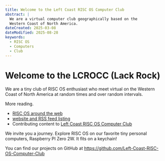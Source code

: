 ```yaml
---
title: Welcome to the Left Coast RISC OS Computer Club
abstract: |
  We are a virtual computer club geographically based on the
  Western Coast of North America.
dateCreated: 2025-03-08
dateModified: 2025-08-28
keywords:
  - RISC OS
  - Computers
  - Club
---
```


# Welcome to the LCROCC (Lack Rock)

We are a tiny club of RISC OS enthusiast who meet virtual on the Western Coast of North America at random times and over random intervals.

<script type="module" src="modules/ul-flatlake-posts.js"></script>
<p><ul-flatlake-posts href-api="api/posts/all/page-1.json" href-css="css/ul-flatlake-posts.css" max-items="3"></ul-flatlake-posts></p>

More reading.

- [RISC OS around the web](riscos.html)
- [website and RSS feed listing](riscos_list.html)
- Contributing content to [Left Coast RISC OS Computer Club](contributing_news_items.html "Contribute content to LCROCC")

We invite you a journey. Explore RISC OS on our favorite tiny personal computers, Raspberry PI Zero 2W. It fits on a keychain!

You can find our projects on GitHub at  <https://github.com/Left-Coast-RISC-OS-Computer-Club>

